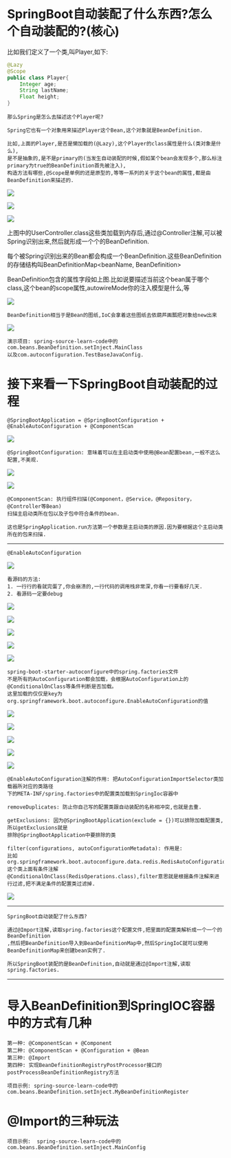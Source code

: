 # SpringBoot自动装配了什么东西?怎么个自动装配的?(核心)

比如我们定义了一个类,叫Player,如下:

```java
@Lazy
@Scope
public class Player{
    Integer age;
    String lastName;
    Float height;
}
```

    那么Spring是怎么去描述这个Player呢?

    Spring它也有一个对象用来描述Player这个Bean,这个对象就是BeanDefinition.

    比如,上面的Player,是否是懒加载的(@Lazy),这个Player的class属性是什么(类对象是什么),
    是不是抽象的,是不是primary的(当发生自动装配的时候,假如某个bean会发现多个,那么标注primary为true的BeanDefinition首先被注入),
    构造方法有哪些,@Scope是单例的还是原型的,等等一系列的关于这个bean的属性,都是由BeanDefinition来描述的.

![](../pics/BeanDefinition01.png)

![](../pics/BeanDefinition02.png)

![](../pics/BeanDefinition03.png)

上图中的UserController.class这些类加载到内存后,通过@Controller注解,可以被Spring识别出来,然后就形成一个个的BeanDefinition.

每个被Spring识别出来的Bean都会构成一个BeanDefinition.这些BeanDefinition的存储结构叫BeanDefinitionMap<beanName, BeanDefinition>

BeanDefinition包含的属性字段如上图.比如说要描述当前这个bean属于哪个class,这个bean的scope属性,autowireMode你的注入模型是什么,等

![](../pics/BeanDefinition04.png)

    BeanDefinition相当于是Bean的图纸,IoC会拿着这些图纸去依葫芦画瓢把对象给new出来

![](../pics/BeanDefinition要描述的属性.png)

    演示项目: spring-source-learn-code中的com.beans.BeanDefinition.setInject.MainClass
    以及com.autoconfiguration.TestBaseJavaConfig.

# 接下来看一下SpringBoot自动装配的过程

    @SpringBootApplication = @SpringBootConfiguration + @EnableAutoConfiguration + @ComponentScan

![](../pics/SpringBootApplication注解01.png)

    @SpringBootConfiguration: 意味着可以在主启动类中使用@Bean配置bean,一般不这么配置,不美观.

![](../pics/SpringBootApplication注解02.png)

![](../pics/SpringBootApplication注解03.png)

    @ComponentScan: 执行组件扫描(@Component，@Service，@Repository，@Controller等Bean)
    扫描主启动类所在包以及子包中符合条件的bean.
    
    这也是SpringApplication.run方法第一个参数是主启动类的原因.因为要根据这个主启动类所在的包来扫描.

---

    @EnableAutoConfiguration
    
![](../pics/SpringBootApplication注解04.png)
    
    看源码的方法: 
    1. 一行行的看就完蛋了,你会崩溃的,一行代码的调用栈非常深,你看一行要看好几天.
    2. 看源码一定要debug

![](../pics/SpringBootApplication注解之EnableAutoConfiguration05.png)
    
![](../pics/SpringBootApplication注解05.png)

![](../pics/AutoConfigurationImportSelector核心方法解析.png)

![](../pics/SpringBootApplication注解06.png)

![](../pics/SpringBootApplication注解07.png)

    spring-boot-starter-autoconfigure中的spring.factories文件
    不是所有的AutoConfiguration都会加载，会根据AutoConfiguration上的@ConditionalOnClass等条件判断是否加载。
    这里加载的仅仅是key为org.springframework.boot.autoconfigure.EnableAutoConfiguration的值

![](../pics/SpringBootApplication注解09.png)

![](../pics/SpringBootApplication注解08.png)

![](../pics/SpringBootApplication注解之EnableAutoConfiguration.png)

![](../pics/SpringBootApplication注解之EnableAutoConfiguration02.png)

![](../pics/SpringBootApplication注解之EnableAutoConfiguration03.png)

    @EnableAutoConfiguration注解的作用: 把AutoConfigurationImportSelector类加载器所对应的类路径
    下的META-INF/spring.factories中的配置类加载到SpringIoc容器中

    removeDuplicates: 防止你自己写的配置类跟自动装配的名称相冲突,也就是去重.
    
    getExclusions: 因为@SpringBootApplication(exclude = {})可以排除加载配置类,所以getExclusions就是
    排除@SpringBootApplication中要排除的类
    
    filter(configurations, autoConfigurationMetadata): 作用是: 
    比如org.springframework.boot.autoconfigure.data.redis.RedisAutoConfiguration,这个类上面有条件注解
    @ConditionalOnClass(RedisOperations.class),filter意思就是根据条件注解来进行过滤,把不满足条件的配置类过滤掉.
    
![](../pics/SpringBootApplication注解之EnableAutoConfiguration04.png)

---    
    SpringBoot自动装配了什么东西?
    
    通过@Import注解,读取spring.factories这个配置文件,把里面的配置类解析成一个一个的BeanDefinition
    ,然后把BeanDefinition导入到BeanDefinitionMap中,然后SpringIoC就可以使用BeanDefinitionMap来创建bean实例了.
    
    所以SpringBoot装配的是BeanDefinition,自动就是通过@Import注解,读取spring.factories.
---

# 导入BeanDefinition到SpringIOC容器中的方式有几种

    第一种: @ComponentScan + @Component
    第二种: @ComponentScan + @Configuration + @Bean
    第三种: @Import
    第四种: 实现BeanDefinitionRegistryPostProcessor接口的postProcessBeanDefinitionRegistry方法
    
    项目示例: spring-source-learn-code中的com.beans.BeanDefinition.setInject.MyBeanDefinitionRegister

# @Import的三种玩法

    项目示例:  spring-source-learn-code中的com.beans.BeanDefinition.setInject.MainConfig    